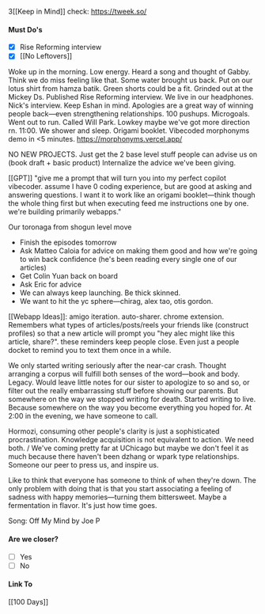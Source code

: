 3[[Keep in Mind]]
check: https://tweek.so/
#### Must Do's
- [x] Rise Reforming interview
- [x] [[No Leftovers]]

Woke up in the morning. Low energy. Heard a song and thought of Gabby. Think we do miss feeling like that. Some water brought us back. Put on our lotus shirt from hamza batik. Green shorts could be a fit. Grinded out at the Mickey Ds. Published Rise Reforming interview. We live in our headphones. Nick's interview. Keep Eshan in mind. Apologies are a great way of winning people back—even strengthening relationships. 100 pushups. Microgoals. Went out to run. Called Will Park. Lowkey maybe we've got more direction rn. 11:00. We shower and sleep. Origami booklet. Vibecoded morphonyms demo in <5 minutes. https://morphonyms.vercel.app/

NO NEW PROJECTS. Just get the 2 base level stuff people can advise us on (book draft + basic product) Internalize the advice we've been giving.

[[GPT]] "give me a prompt that will turn you into my perfect copilot vibecoder. assume I have 0 coding experience, but are good at asking and answering questions. I want it to work like an origami booklet—think though the whole thing first but when executing feed me instructions one by one. we're building primarily webapps."

Our toronaga from shogun level move
- Finish the episodes tomorrow
- Ask Matteo Caloia for advice on making them good and how we're going to win back confidence (he's been reading every single one of our articles)
- Get Colin Yuan back on board
- Ask Eric for advice
- We can always keep launching. Be thick skinned.
- We want to hit the yc sphere—chirag, alex tao, otis gordon.

[[Webapp Ideas]]: amigo iteration. auto-sharer. chrome extension. Remembers what types of articles/posts/reels your friends like (construct profiles) so that a new article will prompt you "hey alec might like this article, share?". these reminders keep people close.
Even just a people docket to remind you to text them once in a while.

We only started writing seriously after the near-car crash. Thought arranging a corpus will fulfill both senses of the word—book and body. Legacy. Would leave little notes for our sister to apologize to so and so, or filter out the really embarrassing stuff before showing our parents. But somewhere on the way we stopped writing for death. Started writing to live. Because somewhere on the way you become everything you hoped for. At 2:00 in the evening, we have someone to call. 

Hormozi, consuming other people's clarity is just a sophisticated procrastination. Knowledge acquisition is not equivalent to action. We need both. / We've coming pretty far at UChicago but maybe we don't feel it as much because there haven't been dzhang or wpark type relationships. Someone our peer to press us, and inspire us.

Like to think that everyone has someone to think of when they're down. The only problem with doing that is that you start associating a feeling of sadness with happy memories—turning them bittersweet. Maybe a fermentation in flavor. It's just how time goes. 

Song: Off My Mind by Joe P
#### Are we closer?
- [ ] Yes
- [ ] No
#### Link To
[[100 Days]]